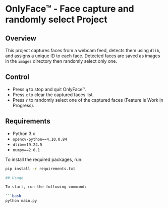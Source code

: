 # OnlyFace™ - Face capture and randomly select Project

## Overview

This project captures faces from a webcam feed, detects them using `dlib`, and assigns a unique ID to each face. Detected faces are saved as images in the `images` directory then randomly select only one.

## Control

- Press `q` to stop and quit OnlyFace™.
- Press `c` to clear the captured faces list.
- Press `r` to randomly select one of the captured faces (Feature is Work in Progress).

## Requirements

- Python 3.x
- `opencv-python==4.10.0.84`
- `dlib==19.24.5`
- `numpy==2.0.1`

To install the required packages, run:

```bash
pip install -r requirements.txt

## Usage

To start, run the following command:

```bash
python main.py
